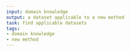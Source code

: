 ```yaml
---
input: domain knowledge
output: a dataset applicable to a new method
task: find applicable datasets
tags:
- domain knowledge
- new method
---
```

